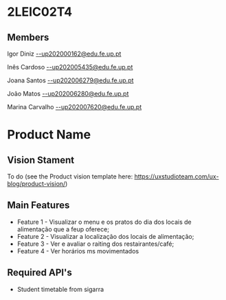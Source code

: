 # 2LEIC02T4

## Members

Igor Diniz      --up202000162@edu.fe.up.pt

Inês Cardoso    --up202005435@edu.fe.up.pt

Joana Santos    --up202006279@edu.fe.up.pt

João Matos      --up202006280@edu.fe.up.pt

Marina Carvalho --up202007620@edu.fe.up.pt


# Product Name

## Vision Stament
To do (see the Product vision template here: https://uxstudioteam.com/ux-blog/product-vision/)

## Main Features
 - Feature 1 - Visualizar o menu e os pratos do dia dos locais de alimentação que a feup oferece;
 - Feature 2 - Visualizar a localização dos locais de alimentação;
 - Feature 3 - Ver e avaliar o raiting dos restairantes/café;
 - Feature 4 - Ver horários ms movimentados

## Required API's
- Student timetable from sigarra
